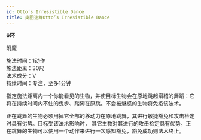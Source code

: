 ```yaml
---
id: Otto’s Irresistible Dance
title: 奥图迷舞Otto’s Irresistible Dance
---
```


**6环**

附魔

施法时间：1动作  
施法距离：30尺  
法术成分：V  
持续时间：专注，至多1分钟  


指定施法距离内一个你能看见的生物，并使目标生物会在原地跳起滑稽的舞蹈：它将在持续时间内不住的曳步、踏脚在原跳。不会被魅惑的生物将免疫该法术。


正在跳舞的生物必须用掉它全部的移动力在原地跳舞，其进行敏捷豁免和攻击检定时具有劣势。目标受该法术影响时，
其它生物对其进行的攻击检定具有优势。正在跳舞的生物可以使用一个动作来进行一次感知豁免，豁免成功则法术终止。
